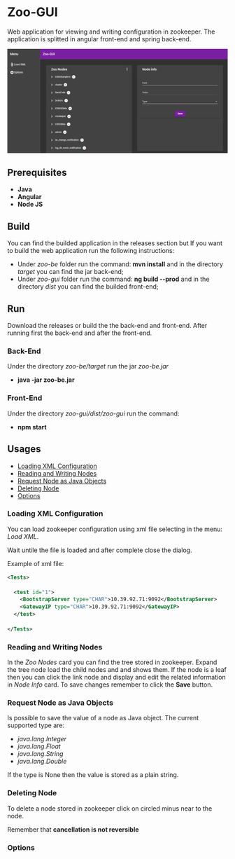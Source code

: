 # Zoo-GUI

Web application for viewing and writing configuration in zookeeper. The application is splitted in angular front-end and spring back-end.

![Screenshot](https://github.com/dave90/Zoo-GUI/blob/main/img/screen1.png)

## Prerequisites

- **Java**
- **Angular**
- **Node JS**

## Build
You can find the builded application in the releases section but If you want to build the web application run the following instructions:

- Under *zoo-be* folder run the command: **mvn install** and in the directory *target* you can find the jar back-end;
- Under *zoo-gui* folder run the command: **ng build --prod** and in the directory *dist* you can find the builded front-end;

## Run
Download the releases or build the the back-end and front-end. After running first the back-end and after the front-end.

### Back-End
Under the directory *zoo-be/target* run the jar *zoo-be.jar*

- **java -jar zoo-be.jar**

### Front-End
Under the directory *zoo-gui/dist/zoo-gui* run the command:

- **npm start**

## Usages

- [Loading XML Configuration](#loading-xml-configuration)
- [Reading and Writing Nodes](#reading-and-writing-nodes)
- [Request Node as Java Objects](#request-node-as-java-objects)
- [Deleting Node](#deleting-node)
- [Options](#options)


### Loading XML Configuration

You can load zookeeper configuration using xml file selecting in the menu: *Load XML*.

Wait untile the file is loaded and after complete close the dialog.

Example of xml file:
```xml
<Tests>
  
  <test id="1">
    <BootstrapServer type="CHAR">10.39.92.71:9092</BootstrapServer>
    <GatewayIP type="CHAR">10.39.92.71:9092</GatewayIP>
  </test>
  
</Tests>  
```    


### Reading and Writing Nodes

In the *Zoo Nodes* card you can find the tree stored in zookeeper. Expand the tree node load the child nodes and and shows them. If the node is a leaf then you can click the link node and display and edit the related information in *Node Info* card. To save changes remember to click the **Save** button.  

### Request Node as Java Objects

Is possible to save the value of a node as Java object. The current supported type are:

- *java.lang.Integer*
- *java.lang.Float*
- *java.lang.String*
- *java.lang.Double*

If the type is None then the value is stored as a plain string.

### Deleting Node

To delete a node stored in zookeeper click on circled minus near to the node.

Remember that **cancellation is not reversible**

### Options






